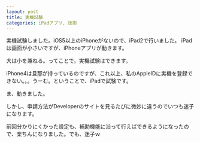 ```yaml
---
layout: post
title: 実機試験
categories: iPadアプリ, 技術
---
```


実機試験しました。iOS5以上のiPhoneがないので、iPad2で行いました。
iPadは画面が小さいですが、iPhoneアプリが動きます。

大は小を兼ねる。ってことで。実機試験はできます。

iPhone4は旦那が持っているのですが、これ以上、私のAppleIDに実機を登録できない。。。うーむ。ということで、iPadで試験です。

ま、動きました。

しかし、申請方法がDeveloperのサイトを見るたびに微妙に違うのでいつも迷子になります。

前回分かりにくかった設定も、補助機能に沿って行えばできるようになったので、楽ちんになりました。でも、迷子ｗ

